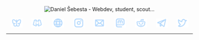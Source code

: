 <div align="center">

<picture>
  <source width="750" media="(prefers-color-scheme: dark)" srcset="https://cdn.jsdelivr.net/gh/danielsebesta/danielsebesta@main/dark-banner.webp">
  <source width="750" media="(prefers-color-scheme: light)" srcset="https://cdn.jsdelivr.net/gh/danielsebesta/danielsebesta@main/light-banner.webp">
  <img alt="Daniel Šebesta - Webdev, student, scout..." width="750" src="https://cdn.jsdelivr.net/gh/danielsebesta/danielsebesta@main/light-banner.webp" width="750">
</picture>
  
</div>
<br><div align="center">
  
  <a href="https://bsky.app/profile/dsebesta.cz">
    <img src="https://raw.githubusercontent.com/danielsebesta/danielsebesta/refs/heads/main/icon_bluesky.webp?a" alt="Bluesky" width="32" style="margin: 0 10px;"/></a>
  <a href="https://discordapp.com/users/215184211114590229">
    <img src="https://raw.githubusercontent.com/danielsebesta/danielsebesta/refs/heads/main/icon_discord.webp?a" alt="Discord" width="32" style="margin: 0 10px;"/></a>
  <a href="https://dsebesta.cz">
    <img src="https://raw.githubusercontent.com/danielsebesta/danielsebesta/refs/heads/main/icon_globe.webp?a" alt="Website" width="32" style="margin: 0 10px;"/></a>
  <a href="https://instagram.com/daniel__sebesta">
    <img src="https://raw.githubusercontent.com/danielsebesta/danielsebesta/refs/heads/main/icon_instagram.webp?a" alt="Instagram" width="32" style="margin: 0 10px;"/></a>
  <a href="mailto:kontakt@dsebesta.cz">
    <img src="https://raw.githubusercontent.com/danielsebesta/danielsebesta/refs/heads/main/icon_mail.webp?a" alt="Mail" width="32" style="margin: 0 10px;"/></a>
  <a href="https://mastodon.social/@dsebesta">
    <img src="https://raw.githubusercontent.com/danielsebesta/danielsebesta/refs/heads/main/icon_mastodon.webp?a" alt="Mastodon" width="32" style="margin: 0 10px;"/></a>
  <a href="https://reddit.com/user/danicek415">
    <img src="https://raw.githubusercontent.com/danielsebesta/danielsebesta/refs/heads/main/icon_reddit.webp?a" alt="Reddit" width="32" style="margin: 0 10px;"/></a>
  <a href="https://t.me/dsebesta">
    <img src="https://raw.githubusercontent.com/danielsebesta/danielsebesta/refs/heads/main/icon_telegram.webp?a" alt="Telegram" width="32" style="margin: 0 10px;"/></a>
  <a href="https://twitter.com/daniel_sebesta">
    <img src="https://raw.githubusercontent.com/danielsebesta/danielsebesta/refs/heads/main/icon_twitter.webp?a" alt="Twitter" width="32" style="margin: 0 10px;"/></a>


</div>

<hr>
